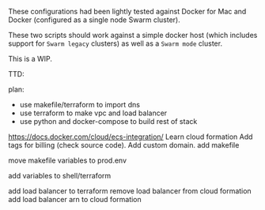 These configurations had been lightly tested against Docker for Mac and Docker (configured as a single node Swarm cluster).

These two scripts should work against a simple docker host (which includes support for `Swarm legacy` clusters) as well as a `Swarm mode` cluster.

This is a WIP.

TTD:

plan:
* use makefile/terraform to import dns
* use terraform to make vpc and load balancer
* use python and docker-compose to build rest of stack

https://docs.docker.com/cloud/ecs-integration/
Learn cloud formation
Add tags for billing (check source code).
Add custom domain.
add makefile

move makefile variables to prod.env

add variables to shell/terraform

add load balancer to terraform
remove load balancer from cloud formation
add load balancer arn to cloud formation
